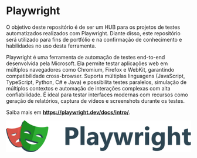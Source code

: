 # Playwright

O objetivo deste repositório é de ser um HUB para os projetos de testes automatizados realizados com Playwright. Diante disso, este repositório será utilizado para fins de portfólio e na confirmação de conhecimento e habilidades no uso desta ferramenta.

Playwright é uma ferramenta de automação de testes end-to-end desenvolvida pela Microsoft. Ela permite testar aplicações web em múltiplos navegadores como Chromium, Firefox e WebKit, garantindo compatibilidade cross-browser. Suporta múltiplas linguagens (JavaScript, TypeScript, Python, C# e Java) e possibilita testes paralelos, simulação de múltiplos contextos e automação de interações complexas com alta confiabilidade. É ideal para testar interfaces modernas com recursos como geração de relatórios, captura de vídeos e screenshots durante os testes.

Saiba mais em **https://playwright.dev/docs/intro/**.

<img src="https://github.com/davidtmasin/portfolio-qa/blob/main/.medias/media-playwright.png">
